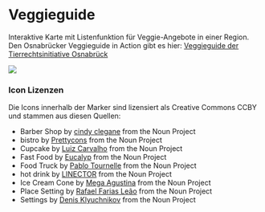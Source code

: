 # Veggieguide
Interaktive Karte mit Listenfunktion für Veggie-Angebote in einer Region. 
Den Osnabrücker Veggieguide in Action gibt es hier: [Veggieguide der Tierrechtsinitiative Osnabrück](https://www.tierrechtsinitiative-os.de/veggieguide/)

![](./img/veggieguide_example.png)


### Icon Lizenzen 
Die Icons innerhalb der Marker sind lizensiert als Creative Commons CCBY und stammen aus diesen Quellen:
 - Barber Shop by [cindy clegane](https://thenounproject.com/cindyclegane) from the Noun Project 
 - bistro by [Prettycons](https://thenounproject.com/andrei.manolache7) from the Noun Project 
 - Cupcake by [Luiz Carvalho](https://thenounproject.com/luizcarvalhoid) from the Noun Project 
 - Fast Food by [Eucalyp](https://thenounproject.com/eucalyp) from the Noun Project 
 - Food Truck by [Pablo Tournelle](https://thenounproject.com/sspecter777) from the Noun Project 
 - hot drink by [LINECTOR](https://thenounproject.com/linector) from the Noun Project 
 - Ice Cream Cone by [Mega Agustina](https://thenounproject.com/megaagustina067/) from the Noun Project 
 - Place Setting by [Rafael Farias Leão](https://thenounproject.com/rafaleao) from the Noun Project 
 - Settings by [Denis Klyuchnikov](https://thenounproject.com/denis.klyuchnikov.1/) from the Noun Project 



